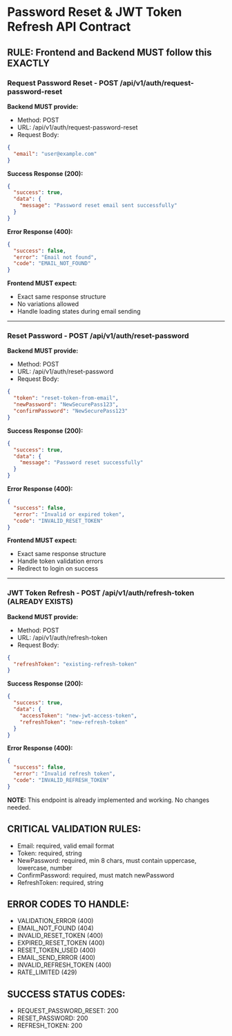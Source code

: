 # Password Reset & JWT Token Refresh API Contract

## RULE: Frontend and Backend MUST follow this EXACTLY

### Request Password Reset - POST /api/v1/auth/request-password-reset
**Backend MUST provide:**
- Method: POST
- URL: /api/v1/auth/request-password-reset
- Request Body:
```json
{
  "email": "user@example.com"
}
```

**Success Response (200):**
```json
{
  "success": true,
  "data": {
    "message": "Password reset email sent successfully"
  }
}
```

**Error Response (400):**
```json
{
  "success": false,
  "error": "Email not found",
  "code": "EMAIL_NOT_FOUND"
}
```

**Frontend MUST expect:**
- Exact same response structure
- No variations allowed
- Handle loading states during email sending

---

### Reset Password - POST /api/v1/auth/reset-password
**Backend MUST provide:**
- Method: POST
- URL: /api/v1/auth/reset-password
- Request Body:
```json
{
  "token": "reset-token-from-email",
  "newPassword": "NewSecurePass123",
  "confirmPassword": "NewSecurePass123"
}
```

**Success Response (200):**
```json
{
  "success": true,
  "data": {
    "message": "Password reset successfully"
  }
}
```

**Error Response (400):**
```json
{
  "success": false,
  "error": "Invalid or expired token",
  "code": "INVALID_RESET_TOKEN"
}
```

**Frontend MUST expect:**
- Exact same response structure
- Handle token validation errors
- Redirect to login on success

---

### JWT Token Refresh - POST /api/v1/auth/refresh-token (ALREADY EXISTS)
**Backend MUST provide:**
- Method: POST
- URL: /api/v1/auth/refresh-token  
- Request Body:
```json
{
  "refreshToken": "existing-refresh-token"
}
```

**Success Response (200):**
```json
{
  "success": true,
  "data": {
    "accessToken": "new-jwt-access-token",
    "refreshToken": "new-refresh-token"
  }
}
```

**Error Response (400):**
```json
{
  "success": false,
  "error": "Invalid refresh token",
  "code": "INVALID_REFRESH_TOKEN"
}
```

**NOTE:** This endpoint is already implemented and working. No changes needed.

## CRITICAL VALIDATION RULES:
- Email: required, valid email format
- Token: required, string
- NewPassword: required, min 8 chars, must contain uppercase, lowercase, number
- ConfirmPassword: required, must match newPassword
- RefreshToken: required, string

## ERROR CODES TO HANDLE:
- VALIDATION_ERROR (400)
- EMAIL_NOT_FOUND (404) 
- INVALID_RESET_TOKEN (400)
- EXPIRED_RESET_TOKEN (400)
- RESET_TOKEN_USED (400)
- EMAIL_SEND_ERROR (400)
- INVALID_REFRESH_TOKEN (400)
- RATE_LIMITED (429)

## SUCCESS STATUS CODES:
- REQUEST_PASSWORD_RESET: 200
- RESET_PASSWORD: 200
- REFRESH_TOKEN: 200
